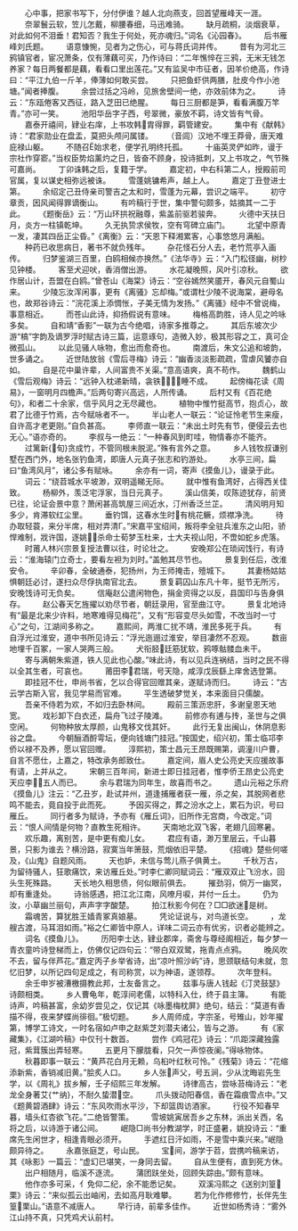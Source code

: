 <!-- { "loadSidebar": true } -->
　　心中事，把家书写下，分付伊谁？越人北向燕支，回首望雁峰天一涯。
　　奈翠鬟云软，笠儿怎戴，柳腰春细，马迅难骑。
　　缺月疏桐，淡烟衰草，对此如何不泪垂！君知否？我生于何处，死亦魂归。”词名《沁园春》。
　　后书雁峰刘氏题。
　　语意慷惋，见者为之伤心，可与蒋氏词并传。
　　昔有为河北三鸦镇官者，宦况萧条，仅有薄藕可买，乃作诗曰：“二年憔悴在三鸦，无米无钱怎养家？每日两餐都是藕，看看口里出莲花。”又有监吴中市征者，因羊价绝高，作诗曰：“平江九伯一斤羊，俸薄如何敢买尝。
　　只把鱼虾供两膳，肚皮今作小池塘。”闻者捧腹。
　　余尝过括之冯岭，见旅舍壁间一绝，亦效前体为之。
　　诗云：“东瓯倦客又西征，路入芝田已绝腥。
　　每日三厨都是笋，看看满腹万竿青。”亦可一笑。
　　池阳华岳字子西，号翠微，豪放不羁，诗文皆有气骨。
　　嘉泰开禧间，肄业右庠，上书攻韩胄得罪，羁管建安。
　　集中有《献韩》诗：“君家勋业在盘盂，莫把头颅问属镂。
　　（音闾）汉地不埋王莽骨，唐天难庇禄山躯。
　　不随召始求老，便学孔明终托孤。
　　十庙英灵俨如昨，谩于宗社作穿窬。”当权臣势焰薰灼之日，皆奋不顾身，投诗抵刺，又上书攻之，气节殊可嘉尚。
　　丁卯诛韩之后，复籍于学。
　　嘉定初，中右科第二人，授殿前司官属，复以谋史相弥远被诛。
　　雪蓬姚镛希声，越上人。
　　嘉定丁丑登进士第。
　　余绍定己丑侍亲司警吉之太和时，雪蓬为元幕，尝识之端平。
　　初守章贡，因风闻得罪谪衡山。
　　有吟稿行于世，集中警句颇多，姑摘其一二于此。
　　《题衡岳》云：“万山环拱祝融尊，紫盖前驱若骏奔。
　　火德中天扶日月，炎方一柱镇乾坤。
　　久无执贽求侯牧，空有穹碑立庙门。
　　北望中原青一发，凄其四岳正尘昏。”《离衡》云：“天恩下释湘累客，心事悠悠月满船。
　　种药已收思病日，著书不就负残年。
　　杂花怪石分人去，老竹荒亭入画传。
　　归梦鉴湖三百里，白鸥相候亦换然。”《法华寺》云：“入门松径幽，树杪见钟楼。
　　客至犬迎吠，香消僧出游。
　　水花凝晚照，风叶引凉秋。
　　欲作居山计，吾盟在白鸥。”曾苍山《海棠》诗云：“空谷嫣然笑靥开，春风元自蜀山来。
　　少陵忘汝浑闲事，更有《离骚》忘却梅。”或谓杜少陵不说海棠，避母名也，故郑谷诗云：“浣花溪上添惆怅，子美无情为发扬。”《离骚》经中不曾说梅，事意相近。
　　而苍山此诗，抑扬假说有意味。
　　梅格高韵胜，诗人见之吟咏多矣。
　　自和靖“香影”一联为古今绝唱，诗家多推尊之。
　　其后东坡次少游“槁”字韵及谪罗浮时赋古诗三篇，运意琢句，造微入妙，极其形容之工，真可企微孤山。
　　以此见骚人咏物，愈出而愈奇也。
　　南渡后，朱文公追和坡韵，世多诵之。
　　近世陆放翁《雪后寻梅》诗云：“幽香淡淡影疏疏，雪虐风饕亦自如。
　　自是花中巢许辈，人间富贵不关渠。”意高语爽，真不苟作。
　　魏鹤山《雪后观梅》诗云：“远钟入枕递新晴，衾铁睡不成。
　　起傍梅花读《周易》，一窗明月四檐声。”后两句寄兴高远，人所传诵。
　　后村又有《百花绝句》，和者二十余家，信乎风月之无尽藏也。
　　植物中惟竹挺高节，抱贞心，故君了比德于竹焉，古今赋咏者不一。
　　半山老人一联云：“论证怜老节生来瘦，自许高才老更刚。”自负甚高。
　　李师直一联云：“未出土时先有节，便侵云去也无心。”语亦奇的。
　　李叔与一绝云：“一种春风到町哇，物情春亦不能齐。
　　过篱新{旬}贪成竹，不管同根未脱泥。”殊有言外之意。
　　乡人钱牧叔谦别墅在西门外，地名张钓鱼湾，即唐人元真子张志和钓游处。
　　水亭三间，扁曰“鱼湾风月”，诸公多有赋咏。
　　余亦有一词，寄声《摸鱼儿》，谩录于此。
　　词云：“绕苕城水平坡渺，双明遥睇无际。
　　就中惟有鱼湾好，占得西关佳致。
　　杨柳外，羡泛宅浮家，当日元真子。
　　溪山信美，叹陈迹犹存，前贤已往，论证会景中意？萧闲甚高筑屋三间近水，汀州香泛兰芷。
　　清风明月知多少，肯滞软红尘里。
　　垂钓饵，这春水生时有桃花鳜，烦襟净洗。
　　待办取轻蓑，来分半席，相对弄清Г。”宋嘉平宝绍间，叛将李全驻兵淮东之山阳，骄悍难制，戕许国，逐姚，杀命士荀梦玉杜来，士大夫视山阳，不啻如蛇乡虎落。
　　时莆人林兴宗景复授法曹以往，时论壮之。
　　安晚郑公在琐闼饯行，有诗云：“淮海辕门立奇士，要看左袒为刘时。”盖勉其尽节也。
　　景复到任后，改淮安令。
　　辛卯春，全破通泰，犯扬州，为王师掩击，殪城下。
　　其妻杨姑姑惧朝廷必讨，遂扫众尽俘执南官北去。
　　景复羁囚山东凡十年，挺节无所污，安晚饯诗可无负矣。
　　信庵赵公遣闲物色，捐金资得之以反，县国印与告身俱存。
　　赵公春天乞旌擢以劝尽节者，朝廷录用，官至曲江守。
　　景复北地诗有“最是北来少许料，地寒难得见梅花”，又有“形容变尽头如雪，不改当时一寸心”之句，江湖间多称之。
　　嘉熙间，两淮ㄈ扰不靖，淮民多死于兵。
　　有自浮光过淮安，道中书所见诗云：“浮光迤逦过淮安，举目凄然不忍观。
　　数亩地埋千百冢，一家人哭两三般。
　　犬衔胫廷筋犹软，鸦啄骷髅血未干。
　　寄与满朝朱紫道，铁人见此也心酸。”味此诗，有以见兵连祸结，当时之民不得以全其生者，可哀也。
　　莆田李君瑞，号天隐，咸淳戊辰繇上庠舍选登第。
　　即挂冠不仕，申尚书省，乞以合得官回赠其亲，遂赋诗而归。
　　诗云：“古云学古斯入官，我见学易而官难。
　　平生透破梦觉关，本来面目只儒酸。
　　吾亲不侍若为欢，不如归去卧林间。
　　殿前三策沥忠肝，多谢皇恩天地宽。
　　戏衫卸下白衣还，扁舟飞过子陵滩。
　　前修亦有逋与抟，圣世与之俱空闲。
　　何物种放太厚颜，山鬼移文伐其奸。
　　此行无复出闽山，休阴息影谷之盘。
　　今朝酾酒酹雩坛，便向钱塘门挂冠。”按国史，绍兴初，策士临邛李侨以禄不及养，愿以官回赠。
　　淳熙初，策士昌元王昂既赐第，调潼川户曹，自言不愿仕，上嘉之，特改承务郎致仕。
　　嘉定间，眉人史公亮史天应援故事有请，上并从之。
　　宋朝三百年间，新进士即日挂冠者，惟李侨王昂史公亮史天应李五人而已。
　　余与君瑞为同年生，故喜而书之。
　　遗山元裕之乐府《摸鱼儿》注云：“乙丑岁，赴试并州，道逢捕雁者获一雁，杀之矣，其脱网者悲鸣不能去，竟自投于此而死。
　　予因买得之，葬之汾水之上，累石为识，号曰雁丘。
　　同行者多为赋诗，予亦有《雁丘词》，旧所作无宫商，今改定。”词云：“恨人间情是何物？直教生死相许。
　　天南地北双飞客，老翅几回寒暑。
　　欢乐趣，离别苦，是中更有痴儿女。
　　君应有语，渺万里层云，千山暮景，只影为谁去？横汾路，寂寞当年箫鼓，荒烟依旧平楚。
　　《招魂》楚些何嗟及，《山鬼》自题风雨。
　　天也妒，未信与莺儿燕子俱黄土。
　　千秋万古，为留待骚人，狂歌痛饮，来访雁丘处。”时李仁卿同赋词云：“雁双双止飞汾水，回头生死殊路。
　　天长地久相思债，何似眼前俱去。
　　摧劲羽，倘万一幽冥，却有重逢处。
　　诗翁感遇，把江北江南，风嘹月唳，并付一丘土。
　　仍为汝，小草幽兰丽句，声声字字酸楚。
　　拍江秋影今何在？□□欲迷是树。
　　霜魂苦，算犹胜王嫱青冢真娘墓。
　　凭论证说与，对鸟道长空。
　　，龙艘古渡，马耳泪如雨。”裕之仁卿皆中原人，详味二词云亦有优劣，识者必能辨之。
　　词名《摸鱼儿》。
　　历阳李士达，肄业郡庠，斋舍与尊经阁相近，每夕梦一青衣童吟诗登梯而上，仿佛仅记四句云：“带白双双鹭，拖青点点鸦。
　　晚风吹不去，留与伴芦花。”嘉定丙子乡举省诗，出“凉叶照沙屿”诗，思颈联结句未就，忽忆旧梦，以所记四句足成之，有司称赏，以为神语，遂领荐。
　　次年登科。
　　余壬申岁被漕檄摄教此邦，士友备言之。
　　兹事与唐人钱起《汀灵鼓瑟》诗颇相类。
　　乡人曹龟年，乾淳间老儒，以特科入仕，终于县主簿。
　　有能诗声，吟稿甚富，余幼岁尝见之，仅记其《咏墨梅枕屏》绝句，结云：“莫道有香描不得，夜来梦蝶尚徘徊。”极切题。
　　乡人周师成，字宗圣，号雉山，妙年擢第，博学工诗文，一时名宿如卢申之赵紫芝刘潜夫诸公，皆与之游。
　　有《家藏集》，《江湖吟稿》中仅刊十数首。
　　尝作《鸡冠花》诗云：“爪距深藏独露冠，紫茸簇出弄轻寒。
　　五更月下朦胧看，只欠一声惊夜阑。”得咏物体。
　　秋暮即事一联云：“黄芦花白月无赖，乌桕叶红秋可怜。”《残菊》诗云：“花缩添新紫，香销减旧黄。”脍炙人口。
　　乡人张声父，号五涧，少从沈晦岩先生学，以《周礼》拔乡解，壬子绍熙三年发解。
　　诗律高古，尝咏苔梅诗云：“老龙全身著艾{艹纳}，不耐久蛰潜空。
　　爪头拨动阳春信，香在霜痕雪点中。”又《题黄碧酒肆》诗云：“东风吹雨水平沙，下却篮舆访酒家。
　　行役不知春早暮，墙头红杏欲飞花。”二绝皆警策。
　　雪坡姚寅居吾乡之东林，派出关西，名将之后，以诗游于诸公间。
　　岷隐□尚书分教湖学，时正盛暑，姚投诗云：“重席先生闲世才，相逢青眼必须开。
　　手遮红日汗如雨，不是雪中乘兴来。”岷隐颇异待之。
　　永嘉张庭芝，号山民。
　　宝间，游学于苕，尝携吟稿来访，其《咏影》一篇云：“虚幻已堪笑，一身同去留。
　　自从生便有，直到死方休。
　　出户相随月，临溪不逐流。
　　蒲团趺坐处，回顾失踪由。”颇有意味。
　　他作亦多可采，亻免仰二纪，余不能悉记矣。
　　双溪冯熙之《送别刘篁栗》诗云：“来似孤云出岫闲，去如高月耿难攀。
　　若为化作修修竹，长伴先生篁栗山。”语意不减唐人。
　　早行诗，前辈多佳作。
　　近世如杨秀诗：“雾外江山持不真，只凭鸡犬认前村。
